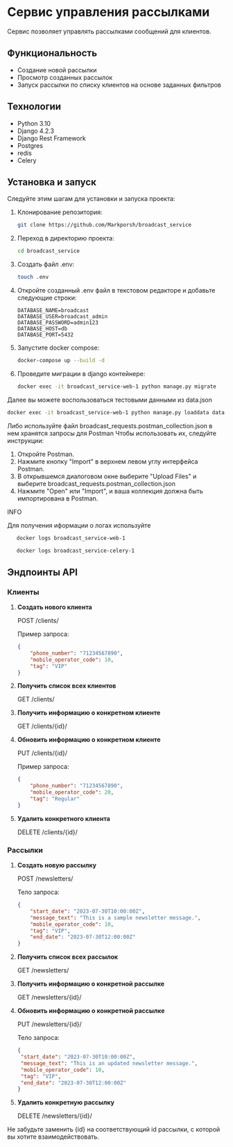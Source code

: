 # Сервис управления рассылками

Сервис позволяет управлять рассылками сообщений для клиентов. 

## Функциональность

- Создание новой рассылки
- Просмотр созданных рассылок
- Запуск рассылки по списку клиентов на основе заданных фильтров

## Технологии

- Python 3.10
- Django 4.2.3
- Django Rest Framework
- Postgres
- redis
- Celery

## Установка и запуск

Следуйте этим шагам для установки и запуска проекта:

1. Клонирование репозитория:
    ```bash
    git clone https://github.com/Markporsh/broadcast_service
    ```
2. Переход в директорию проекта:
    ```bash
    cd broadcast_service
    ```
   
3. Создать файл .env:
    ```bash
    touch .env
    ```
   
4. Откройте созданный .env файл в текстовом редакторе и добавьте следующие строки:
   ```
   DATABASE_NAME=broadcast
   DATABASE_USER=broadcast_admin
   DATABASE_PASSWORD=admin123
   DATABASE_HOST=db
   DATABASE_PORT=5432
   ```
   
5. Запустите docker compose:
   ```bash
   docker-compose up --build -d
   ```
   
6. Проведите миграции в django контейнере:
   ```bash
   docker exec -it broadcast_service-web-1 python manage.py migrate
   ```

Далее вы можете воспользоваться тестовыми данными из data.json
   ```bash
   docker exec -it broadcast_service-web-1 python manage.py loaddata data.json
   ```

Либо используйте файл broadcast_requests.postman_collection.json в нем хранятся запросы для Postman
Чтобы использовать их, следуйте инструкции:
1. Откройте Postman.
2. Нажмите кнопку "Import" в верхнем левом углу интерфейса Postman.
3. В открывшемся диалоговом окне выберите "Upload Files" и выберите broadcast_requests.postman_collection.json
4. Нажмите "Open" или "Import", и ваша коллекция должна быть импортирована в Postman.

INFO

Для получения иформации о логах используйте 
   ```bash
      docker logs broadcast_service-web-1
   ```
   ```bash
      docker logs broadcast_service-celery-1
   ```

## Эндпоинты API

### Клиенты

1. **Создать нового клиента**

   POST /clients/

   Пример запроса:
   ```json
   {
       "phone_number": "71234567890",
       "mobile_operator_code": 10,
       "tag": "VIP"
   }
   ```
2. **Получить список всех клиентов**

   GET /clients/

3. **Получить информацию о конкретном клиенте**

   GET /clients/{id}/

4. **Обновить информацию о конкретном клиенте**

   PUT /clients/{id}/

   Пример запроса:
   ```json
   {
       "phone_number": "71234567890",
       "mobile_operator_code": 20,
       "tag": "Regular"
   }
   ```
5. **Удалить конкретного клиента**

   DELETE /clients/{id}/

### Рассылки

1. **Создать новую рассылку**
   
   POST /newsletters/

   
   Тело запроса:
   
   ```json
   {
       "start_date": "2023-07-30T10:00:00Z",
       "message_text": "This is a sample newsletter message.",
       "mobile_operator_code": 10,
       "tag": "VIP",
       "end_date": "2023-07-30T12:00:00Z"
   }
   ```

2. **Получить список всех рассылок**

   GET /newsletters/

3. **Получить информацию о конкретной рассылке**

   GET /newsletters/{id}/

4. **Обновить информацию о конкретной рассылке**

   PUT /newsletters/{id}/
   
   Тело запроса:
   
   ```json
   {
    "start_date": "2023-07-30T10:00:00Z",
    "message_text": "This is an updated newsletter message.",
    "mobile_operator_code": 10,
    "tag": "VIP",
    "end_date": "2023-07-30T12:00:00Z"
   }
   ```
5. **Удалить конкретную рассылку**

   DELETE /newsletters/{id}/

Не забудьте заменить {id} на соответствующий id рассылки, с которой вы хотите взаимодействовать.
